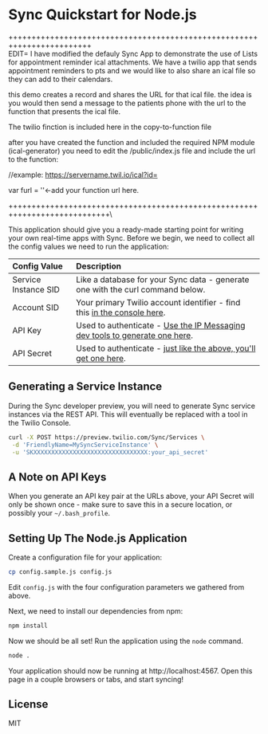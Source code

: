 # Sync Quickstart for Node.js
++++++++++++++++++++++++++++++++++++++++++++++++++++++++++++++++++++++++\
EDIT=
I have modified the defauly Sync App to demonstrate the use of Lists for appointment reminder ical attachments.  We have a twilio app that sends appointment reminders to pts and we would like to also share an ical file so they can add to their calendars. 

this demo creates a record and shares the URL for that ical file.  the idea is you would then send a message to the patients phone with the url to the function that presents the ical file. 

The twilio finction is included here in the copy-to-function file

after you have created the function and included the required NPM module (ical-generator)
you need to edit the /public/index.js file and include the url to the function:

//example: https://servername.twil.io/ical?id=

var furl = ''<-add your function url here. 


++++++++++++++++++++++++++++++++++++++++++++++++++++++++++++++++++++++++++++\

This application should give you a ready-made starting point for writing your
own real-time apps with Sync. Before we begin, we need to collect
all the config values we need to run the application:

| Config Value  | Description |
| :-------------  |:------------- |
Service Instance SID | Like a database for your Sync data - generate one with the curl command below.
Account SID | Your primary Twilio account identifier - find this [in the console here](https://www.twilio.com/console).
API Key | Used to authenticate - [Use the IP Messaging dev tools to generate one here](https://www.twilio.com/user/account/ip-messaging/dev-tools/api-keys).
API Secret | Used to authenticate - [just like the above, you'll get one here](https://www.twilio.com/user/account/ip-messaging/dev-tools/api-keys).

## Generating a Service Instance

During the Sync developer preview, you will need to generate Sync service
instances via the REST API. This will eventually be replaced with a tool in the Twilio Console.

```bash
curl -X POST https://preview.twilio.com/Sync/Services \
 -d 'FriendlyName=MySyncServiceInstance' \
 -u 'SKXXXXXXXXXXXXXXXXXXXXXXXXXXXXXXXX:your_api_secret'
```

## A Note on API Keys

When you generate an API key pair at the URLs above, your API Secret will only
be shown once - make sure to save this in a secure location, or possibly your `~/.bash_profile`.

## Setting Up The Node.js Application

Create a configuration file for your application:

```bash
cp config.sample.js config.js
```

Edit `config.js` with the four configuration parameters we gathered from above.

Next, we need to install our dependencies from npm:

```bash
npm install
```

Now we should be all set! Run the application using the `node` command.

```bash
node .
```

Your application should now be running at http://localhost:4567. Open this page
in a couple browsers or tabs, and start syncing!

## License

MIT
